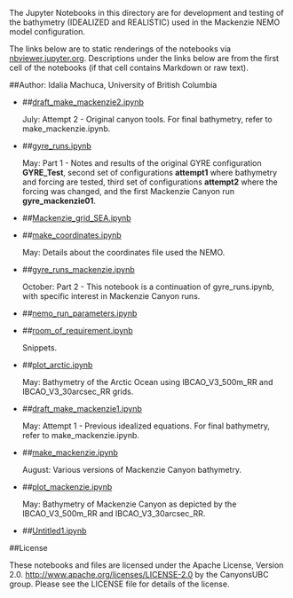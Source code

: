 The Jupyter Notebooks in this directory are for development and testing of
the bathymetry (IDEALIZED and REALISTIC) used in the Mackenzie NEMO model configuration.

The links below are to static renderings of the notebooks via
[nbviewer.jupyter.org](http://nbviewer.jupyter.org/).
Descriptions under the links below are from the first cell of the notebooks
(if that cell contains Markdown or raw text).

##Author: Idalia Machuca, University of British Columbia

* ##[draft_make_mackenzie2.ipynb](http://nbviewer.jupyter.org/urls/bitbucket.org/CanyonsUBC/mackenzie_canyon/raw/tip/bathymetry/notebooks/draft_make_mackenzie2.ipynb)  
    
    July: Attempt 2 - Original canyon tools. For final bathymetry, refer to make_mackenzie.ipynb.  

* ##[gyre_runs.ipynb](http://nbviewer.jupyter.org/urls/bitbucket.org/CanyonsUBC/mackenzie_canyon/raw/tip/bathymetry/notebooks/gyre_runs.ipynb)  
    
    May: Part 1 - Notes and results of the original GYRE configuration **GYRE_Test**, second set of configurations **attempt1** where bathymetry and forcing are tested, third set of configurations **attempt2** where the forcing was changed, and the first Mackenzie Canyon run **gyre_mackenzie01**.  

* ##[Mackenzie_grid_SEA.ipynb](http://nbviewer.jupyter.org/urls/bitbucket.org/CanyonsUBC/mackenzie_canyon/raw/tip/bathymetry/notebooks/Mackenzie_grid_SEA.ipynb)  
    
* ##[make_coordinates.ipynb](http://nbviewer.jupyter.org/urls/bitbucket.org/CanyonsUBC/mackenzie_canyon/raw/tip/bathymetry/notebooks/make_coordinates.ipynb)  
    
    May: Details about the coordinates file used the NEMO.  

* ##[gyre_runs_mackenzie.ipynb](http://nbviewer.jupyter.org/urls/bitbucket.org/CanyonsUBC/mackenzie_canyon/raw/tip/bathymetry/notebooks/gyre_runs_mackenzie.ipynb)  
    
    October: Part 2 - This notebook is a continuation of gyre_runs.ipynb, with specific interest in Mackenzie Canyon runs.  

* ##[nemo_run_parameters.ipynb](http://nbviewer.jupyter.org/urls/bitbucket.org/CanyonsUBC/mackenzie_canyon/raw/tip/bathymetry/notebooks/nemo_run_parameters.ipynb)  
    
* ##[room_of_requirement.ipynb](http://nbviewer.jupyter.org/urls/bitbucket.org/CanyonsUBC/mackenzie_canyon/raw/tip/bathymetry/notebooks/room_of_requirement.ipynb)  
    
    Snippets.  

* ##[plot_arctic.ipynb](http://nbviewer.jupyter.org/urls/bitbucket.org/CanyonsUBC/mackenzie_canyon/raw/tip/bathymetry/notebooks/plot_arctic.ipynb)  
    
    May: Bathymetry of the Arctic Ocean using IBCAO_V3_500m_RR and IBCAO_V3_30arcsec_RR grids.  

* ##[draft_make_mackenzie1.ipynb](http://nbviewer.jupyter.org/urls/bitbucket.org/CanyonsUBC/mackenzie_canyon/raw/tip/bathymetry/notebooks/draft_make_mackenzie1.ipynb)  
    
    May: Attempt 1 - Previous idealized equations. For final bathymetry, refer to make_mackenzie.ipynb.  

* ##[make_mackenzie.ipynb](http://nbviewer.jupyter.org/urls/bitbucket.org/CanyonsUBC/mackenzie_canyon/raw/tip/bathymetry/notebooks/make_mackenzie.ipynb)  
    
    August: Various versions of Mackenzie Canyon bathymetry.  

* ##[plot_mackenzie.ipynb](http://nbviewer.jupyter.org/urls/bitbucket.org/CanyonsUBC/mackenzie_canyon/raw/tip/bathymetry/notebooks/plot_mackenzie.ipynb)  
    
    May: Bathymetry of Mackenzie Canyon as depicted by the IBCAO_V3_500m_RR and IBCAO_V3_30arcsec_RR.  

* ##[Untitled1.ipynb](http://nbviewer.jupyter.org/urls/bitbucket.org/CanyonsUBC/mackenzie_canyon/raw/tip/bathymetry/notebooks/Untitled1.ipynb)  
    

##License

These notebooks and files are licensed under the Apache License, Version 2.0.
http://www.apache.org/licenses/LICENSE-2.0 by the CanyonsUBC group.
Please see the LICENSE file for details of the license.
